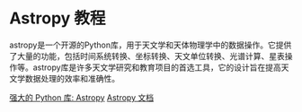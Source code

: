 # Astropy 教程

<show-structure depth="3"/>

astropy是一个开源的Python库，用于天文学和天体物理学中的数据操作。它提供了大量的功能，包括时间系统转换、坐标转换、天文单位转换、光谱计算、星表操作等。astropy库是许多天文学研究和教育项目的首选工具，它的设计旨在提高天文学数据处理的效率和准确性。


<seealso>
<category ref="ref_docs">
    <a href="https://mp.weixin.qq.com/s/zq0QPWOp0BLlnKneZVA31g">强大的 Python 库: Astropy</a>
    <a href="https://www.astropy.org">Astropy 文档</a>
</category>
<category ref="ref_github">
</category>
<category ref="ref_issues">
</category>
<category ref="ref_hf">
</category>
<category ref="ref_ms">
</category>
</seealso>



